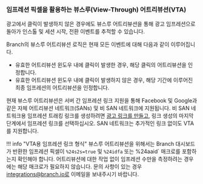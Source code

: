 ### 임프레션 픽셀을 활용하는 뷰스루(View\-Through) 어트리뷰션(VTA)

광고에서 클릭이 발생하지 않은 경우에도 뷰스루 어트리뷰션을 통해 광고 임프레션으로 돌아가 인스톨 및 세션 시작, 전환 이벤트를 추적할 수 있습니다.

Branch의 뷰스루 어트리뷰션 로직은 현재 모든 이벤트에 대해 다음과 같이 이루어집니다.

* 유효한 어트리뷰션 윈도우 내에 클릭이 발생한 경우, 해당 클릭의 어트리뷰션을 인정합니다.
* 유효한 어트리뷰션 윈도우 내에 클릭이 발생하지 않은 경우, 해당 기간에 이루어진 최종 임프레션의 어트리뷰션을 인정합니다.

현재 뷰스루 어트리뷰션은 서버 간 임프레션 링크 지원을 통해 Facebook 및 Google과 같은 자체 어트리뷰션 네트워크(SANs) 및 비 SAN 네트워크에 지원됩니다. 비 SAN 네트워크용 임프레션 트래킹 링크를 생성하려면 [광고 링크를 만들고](#create-an-ad-link), 링크 생성의 마지막 단계에서 임프레션 링크를 선택하십시오. SAN 네트워크는 추가적인 링크 없이도 VTA를 지원합니다.

!!! info "VTA용 임프레션 링크 형식"
  뷰스루 어트리뷰션을 위해서는 Branch 대시보드가 반환한 임프레션 픽셀이 `%24s2s=true` 및 `%24idfa` 또는 %24aaid` 매크로를 포함하는지 확인해야 합니다. 어트리뷰션에 대한 작업 없이 임프레션 수만을 측정하려는 경우에는 해당 매크로가 필요하지 않습니다. 문의 사항이 있는 경우 integrations@branch.io로 이메일을 보내주시기 바랍니다.
